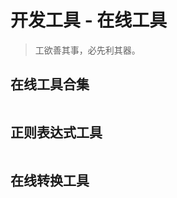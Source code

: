 # 开发工具 - 在线工具

> 工欲善其事，必先利其器。

## 在线工具合集

<div style="display: flex; flex-wrap: wrap; align-items: center;">
    <Card site="https://c.runoob.com/" img="/imgs/logo/cainiaotool.png" title="菜鸟工具" desc="菜鸟教程提供的工具集"></Card>
    <Card site="https://tool.oschina.net/" img="/imgs/logo/oschina.gif" title="工具" desc="开源中国在线工具"></Card>
    <Card site="https://tool.lu/" img="/imgs/logo/toollu.png" title="Tool工具箱" desc="程序员的工具箱"></Card>
    <Card site="https://123.w3cschool.cn/webtools" img="/imgs/logo/w3cschooltool.png" desc="W3Cschool旗下的工具箱"></Card>
</div>

## 正则表达式工具

<div style="display: flex; flex-wrap: wrap; align-items: center;">
    <Card site="https://regexr.com/" img="/imgs/logo/regexr.png" desc="正则表达式调试工具"></Card>
    <Card site="https://jex.im/regulex/" img="/imgs/logo/regulex.png"  desc="正则表达式可视化工具"></Card>
</div>

## 在线转换工具

<div style="display: flex; flex-wrap: wrap; align-items: center;">
    <Card site="https://www.fly63.com/tool/ascii/" img="/imgs/logo/fly63.ico" desc="在线ASCII码对照表"></Card>
    <Card site="https://www.zxgj.cn/g/jinzhi" img="/imgs/logo/zxgj.ico"  desc="通用进制转换工具"></Card>
    <Card site="https://www.zxgj.cn/g/yansezhi" img="/imgs/logo/zxgj.ico"  desc="RGB 颜色转换工具"></Card>
    <Card site="https://www.zxgj.cn/g/unix" img="/imgs/logo/zxgj.ico"  desc="时间戳转换工具"></Card>
    <Card site="http://www.fly63.com/tool/unitable/" img="/imgs/logo/fly63.ico"  desc="计量单位换算工具"></Card>
    <Card site="http://www.json.cn/" img="/imgs/logo/json.png"  desc="在线 JSON 解析工具"></Card>
    <Card site="https://prettier.io/playground/" img="/imgs/logo/prettier.png"  desc="在线 JS 代码格式化工具"></Card>
    <Card site="https://www.zxgj.cn/g/sqlformat" img="/imgs/logo/zxgj.ico"  desc="SQL 压缩/格式化工具"></Card>
    <Card site="https://www.zxgj.cn/g/jsonxml" img="/imgs/logo/zxgj.ico"  desc="JSON 和 XML 在线转换"></Card>
    <Card site="http://www.fly63.com/tool/jsonyaml/" img="/imgs/logo/fly63.ico"  desc="JSON 和 YAML在线转换"></Card>
    <Card site="http://www.fly63.com/tool/renmingbi/" img="/imgs/logo/fly63.ico"  desc="人民币大小写转换工具"></Card>
</div>

